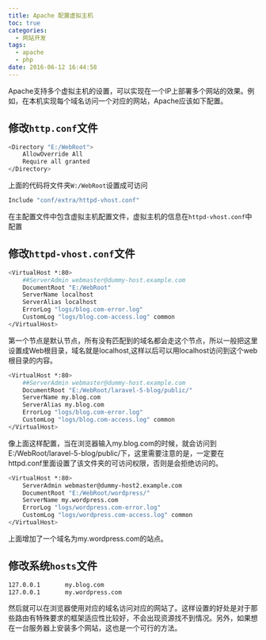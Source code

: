 ```yaml
---
title: Apache 配置虚拟主机
toc: true
categories:
  - 网站开发
tags:
  - apache
  - php
date: 2016-06-12 16:44:58
---
```

Apache支持多个虚拟主机的设置，可以实现在一个IP上部署多个网站的效果。例如，在本机实现每个域名访问一个对应的网站，Apache应该如下配置。

<!-- more -->

## 修改`http.conf`文件
``` bash
<Directory "E:/WebRoot">
    AllowOverride All
    Require all granted
</Directory>
```
上面的代码将文件夹`W:/WebRoot`设置成可访问

``` bash
Include "conf/extra/httpd-vhost.conf"
```
在主配置文件中包含虚拟主机配置文件，虚拟主机的信息在`httpd-vhost.conf`中配置

## 修改`httpd-vhost.conf`文件
``` bash
<VirtualHost *:80>
    ##ServerAdmin webmaster@dummy-host.example.com
    DocumentRoot "E:/WebRoot"
    ServerName localhost
    ServerAlias localhost
    ErrorLog "logs/blog.com-error.log"
    CustomLog "logs/blog.com-access.log" common
</VirtualHost>
```
第一个节点是默认节点，所有没有匹配到的域名都会走这个节点，所以一般把这里设置成Web根目录，域名就是localhost,这样以后可以用localhost访问到这个web根目录的内容。

``` bash
<VirtualHost *:80>
    ##ServerAdmin webmaster@dummy-host.example.com
    DocumentRoot "E:/WebRoot/laravel-5-blog/public/"
    ServerName my.blog.com
    ServerAlias my.blog.com
    ErrorLog "logs/blog.com-error.log"
    CustomLog "logs/blog.com-access.log" common
</VirtualHost>
```
像上面这样配置，当在浏览器输入my.blog.com的时候，就会访问到E:/WebRoot/laravel-5-blog/public/下，这里需要注意的是，一定要在httpd.conf里面设置了该文件夹的可访问权限，否则是会拒绝访问的。

``` bash
<VirtualHost *:80>
    ServerAdmin webmaster@dummy-host2.example.com
    DocumentRoot "E:/WebRoot/wordpress/"
    ServerName my.wordpress.com
    ErrorLog "logs/wordpress.com-error.log"
    CustomLog "logs/wordpress.com-access.log" common
</VirtualHost>
```
上面增加了一个域名为my.wordpress.com的站点。

## 修改系统`hosts`文件
``` bash
127.0.0.1       my.blog.com
127.0.0.1       my.wordpress.com
```
然后就可以在浏览器使用对应的域名访问对应的网站了。这样设置的好处是对于那些路由有特殊要求的框架适应性比较好，不会出现资源找不到情况。另外，如果想在一台服务器上安装多个网站，这也是一个可行的方法。
